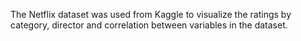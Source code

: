 The Netflix dataset was used from Kaggle to visualize the ratings by category, director and correlation between variables in the dataset.
